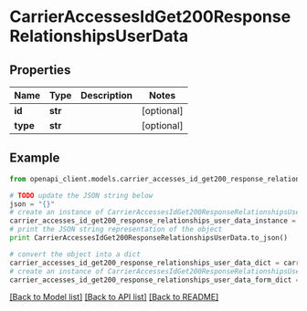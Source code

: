 # CarrierAccessesIdGet200ResponseRelationshipsUserData


## Properties
Name | Type | Description | Notes
------------ | ------------- | ------------- | -------------
**id** | **str** |  | [optional] 
**type** | **str** |  | [optional] 

## Example

```python
from openapi_client.models.carrier_accesses_id_get200_response_relationships_user_data import CarrierAccessesIdGet200ResponseRelationshipsUserData

# TODO update the JSON string below
json = "{}"
# create an instance of CarrierAccessesIdGet200ResponseRelationshipsUserData from a JSON string
carrier_accesses_id_get200_response_relationships_user_data_instance = CarrierAccessesIdGet200ResponseRelationshipsUserData.from_json(json)
# print the JSON string representation of the object
print CarrierAccessesIdGet200ResponseRelationshipsUserData.to_json()

# convert the object into a dict
carrier_accesses_id_get200_response_relationships_user_data_dict = carrier_accesses_id_get200_response_relationships_user_data_instance.to_dict()
# create an instance of CarrierAccessesIdGet200ResponseRelationshipsUserData from a dict
carrier_accesses_id_get200_response_relationships_user_data_form_dict = carrier_accesses_id_get200_response_relationships_user_data.from_dict(carrier_accesses_id_get200_response_relationships_user_data_dict)
```
[[Back to Model list]](../README.md#documentation-for-models) [[Back to API list]](../README.md#documentation-for-api-endpoints) [[Back to README]](../README.md)


